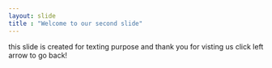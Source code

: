 ```yaml
---
layout: slide
title : "Welcome to our second slide"
---
```

this slide is created for texting purpose and thank you for visting us
click left arrow to go back!
